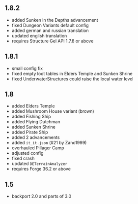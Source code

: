 ## 1.8.2
* added Sunken in the Depths advancement
* fixed Dungeon Variants default config
* added german and russian translation
* updated english translation
* requires Structure Gel API 1.7.8 or above

## 1.8.1
* small config fix
* fixed empty loot tables in Elders Temple and Sunken Shrine
* fixed UnderwaterStructures could raise the local water level

## 1.8
* added Elders Temple
* added Mushroom House variant (brown)
* added Fishing Ship
* added Flying Dutchman
* added Sunken Shrine
* added Pirate Ship
* added 2 advancements
* added `it_it.json` (#21 by Zano1999)
* overhauled Pillager Camp
* adjusted config
* fixed crash
* updated `DETerrainAnalyzer`
* requires Forge 36.2 or above

## 1.5
* backport 2.0 and parts of 3.0